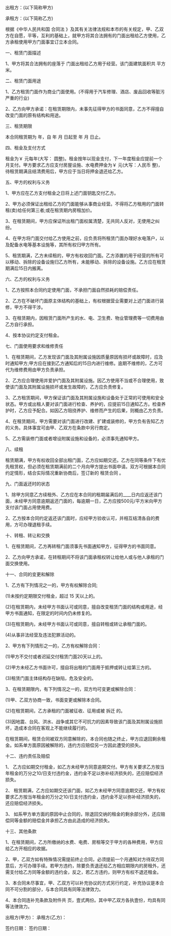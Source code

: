 
 


出租方：(以下简称甲方)


承租方：(以下简称乙方)


根据《中华人民共和国
合同法
》及其有关法律法规和本市的有关规定，甲、乙双方在自愿，平等，互利的基础上，就甲方将其合法拥有的门面出租给乙方使用，乙方承租使用甲方门面事宜订立本合同。


一、租赁门面描述


1、甲方将其合法拥有的座落于 门面出租给乙方用于经营。该门面建筑面积共 平方米。


二、租赁门面用途


1、乙方租赁门面作为商业门面使用。(不得用于汽车修理、酒店、废品回收等脏污严重的行业)


2、乙方向甲方承诺：在租赁期限内，未事先征得甲方的书面同意，乙方不得擅自改变门面的原有结构和用途。


三、租赁期限


本合同租赁期为 年，自 年 月 日起至 年 月 日止。


四、租金及支付方式


租金为￥ 元每年(大写： 圆整)。租金按年以现金支付，下一年度租金应提前一个月支付。甲方要求乙方应支付房屋设施、水电费押金为￥ 元(大写：人民币 整)，待租赁期满且结清费用后，甲方应于当日将押金退还给乙方。


五、甲方的权利与义务


1、甲方应在乙方支付租金之日将上述门面钥匙交付乙方。


2、甲方必须保证出租给乙方的门面能够从事商业经营。不得将乙方租用的门面转租(卖)给任何第三者;或在租赁期内房租加价。


3、在租赁期间，甲方应保证所出租门面权属清楚，无共同人反对，无使用之纠纷。


4、在甲方将门面交付给乙方使用之前，应负责将所租赁门面办理好水电落户，以及配备水电等基本设施等，其所有权归甲方所有。


5、租赁期满，乙方未续租的，甲方有权收回门面。乙方添置的用于经营的所有可以移动、拆除的设备设施归乙方所有，未能移动、拆除的设备设施。乙方应在租赁期满后15日内搬离。


六、乙方的权利与义务


1、乙方按照本合同约定使用门面，不承担门面自然损耗的赔偿责任。


2、乙方在不破坏门面原主体结构的基础上，有权根据营业需要对上述门面进行装修，甲方不得干涉。


3、在租赁期内，因租赁门面所产生的水、电、卫生费、物业管理费等一切费用由乙方自行承担。


4、按本协议约定支付租金。


七、门面使用要求和维修责任


1、在租赁期间，乙方发现该门面及其附属设施因质量原因有损坏或故障时，应及时通知甲方;甲方应在接到乙方通知后的15日内进行维修。逾期不维修的，乙方可代为维修费用由甲方负责承担。


2、乙方应合理使用并爱护门面及其附属设施。因乙方使用不当或不合理使用，致使该门面及其附属设施损坏或发生故障的，乙方应负责修复。


3、乙方租赁期间，甲方保证该门面及其附属设施和设备处于正常的可使用和安全状态。甲方或出租人要对该门面进行检查、养护的，应提前15日通知乙方。检查养护时，乙方应予配合。如因乙方阻挠养护、维修而产生的后果，则概由乙方负责。


4、在租赁期间，甲方需要对该门面进行改建、扩建或装修的，甲方负有告知乙方的义务。具体事宜可由甲、乙双方在条款中另行商定。


5、乙方需装修门面或者增设附属设施和设备的，必须事先通知甲方。


八、续租


租赁期满，甲方有权收回全部出租门面，乙方应如期交还。乙方在同等条件下有优先租赁权，但必须在租赁期满前的二个月向甲方提出书面申请。双方可根据本合同约定情形，结合实际情况重新协商后，签订新的
租赁合同
。


九、门面返还时的状态


1、除甲方同意乙方续租外、乙方应在本合同的租期届满后的____日内应返还该门面，未经甲方同意逾期返还门面的，每逾期一日，乙方应按500元/平方米向甲方支付该门面占用使用费。


2、乙方按本合同约定返还该门面时，应经甲方验收认可，并相互结清各自的费用，方可办理退租手续。


十、转租、转让和交换


1、在租赁期间，乙方再转租门面须事先书面通知甲方，征得甲方的书面同意。


2、乙方向甲方承诺，在转租期间不将该门面承租权转让给他人或与他人承租的门面交换使用。


十一、合同的变更和解除


1、乙方有下列情况之一的，甲方有权解除合同;


(1)未按约定期限交付租金，超过 15 天以上的。


(2)在租赁期内，未经甲方书面认可或同意，擅自改变租赁门面的结构或用途，经甲方书面通知，在限定的时间内仍未修复的。


(3)在租赁期内，未经甲方书面认可或同意，擅自转租或转让承租门面的。


(4)从事非法经营及违法犯罪活动的。


2、甲方有下列情形之一的，乙方有权解除合同：


(1)甲方不交付或者迟延交付租赁门面20天以上的。


(2)甲方未经乙方书面许可，擅自将出租的门面用于抵押或转让给第三方的。


(3)租赁门面主体结构存在缺陷，危及安全的。


3、在租赁期限内，有下列情况之一的，双方均可变更或解除合同：


(1)甲、乙双方协商一致，书面变更或解除本合同。


(2)在租赁期间，乙方承租的门面被征收、征用或被
拆迁
的。


(3)因地震、台风、洪水、战争或其它不可抗力的因素导致该门面及其附属设施损坏，造成本合同在客观上不能继续履行的。


在租赁期间，租赁合同被双方同意解除的，本合同也随之终止，甲方应退回剩余租金。如系单方面原因被解除的，违约方应赔偿另一方因此遭受的损失。


十二、违约责任及赔偿


1、 乙方应如期交付租金，如乙方未经甲方同意逾期交付。甲方有关要求乙方按当年租金的万分之10/日支付违约金，违约金不足以弥补经济损失的，还应赔偿经济损失。


2、 租赁期满，乙方应如期交还该门面，如乙方未经甲方同意逾期交还，甲方有权要求乙方按当年租金的万分之10/日支付违约金，违约金不足以弥补经济损失的，还应赔偿经济损失。


3、 如系甲方单方面的原因中止合同的，除退回交纳的租金的剩余部分外，还应赔偿同等金额的赔偿金并承担乙方由此造成的经济损失。


十三、其他条款


1、在租赁期间，乙方所缴纳的水费、电费、房租等交于甲方的各种费用，甲方应给乙方开相应的收据。


2、甲，乙双方如有特殊情况需提前终止合同，必须提前一个月通知对方待双方同意后，方可办理手续。若甲方违约，除要负责退还给乙方相应期限内的房租外，还需支付给乙方同等金额的违约金，反之，若乙方违约，则甲方有权不退还租金。


3、本合同未尽事宜，甲、乙双方可以补充协议的方式另行约定，补充协议是本合同不可分割的部分，与本合同具有同等法律效力。


4、本合同连补充条款及附件共 页，壹式两份。其中甲乙双方各执壹份，均具有同等法律效力。


出租方(甲方)：        承租方(乙方)：


签约日期：             签约日期：
 


 

 
 
 
 
 
  


  
 

  


  


  
 
 
 
 

